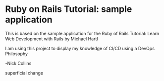 # Ruby on Rails Tutorial: sample application

This is based on the sample application for the Ruby of Rails Tutorial: 
Learn Web Development with Rails by Michael Hartl

I am using this project to display my knowledge of CI/CD using a DevOps Philosophy

-Nick Collins

superficial change
